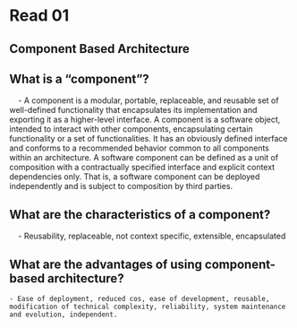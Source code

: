 # Read 01

## Component Based Architecture

## What is a “component”?


    - A component is a modular, portable, replaceable, and reusable set of well-defined functionality that encapsulates its implementation and exporting it as a higher-level interface. A component is a software object, intended to interact with other components, encapsulating certain functionality or a set of functionalities. It has an obviously defined interface and conforms to a recommended behavior common to all components within an architecture. A software component can be defined as a unit of composition with a contractually specified interface and explicit context dependencies only. That is, a software component can be deployed independently and is subject to composition by third parties.

## What are the characteristics of a component?

    - Reusability, replaceable, not context specific, extensible, encapsulated

## What are the advantages of using component-based architecture?

    - Ease of deployment, reduced cos, ease of development, reusable, modification of technical complexity, reliability, system maintenance and evolution, independent.
